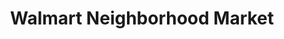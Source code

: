 ---
title: "Walmart Neighborhood Market"
url: /hollywood/walmart-neighborhood-market/
shop: supermarket
---
